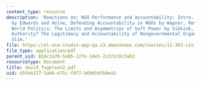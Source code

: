 ```yaml
---
content_type: resource
description: 'Reactions on: NGO Performance and Accountability: Intro. and Overview
  by Edwards and Hulne, Defending Accountability in NGOs by Wapner, Restructuring
  World Politics: The Limits and Asymmetries of Soft Power by Sikkink, and By What
  Authority? The Legitimacy and Accountability of Nongovernmental Organizations by
  Slim.'
file: https://ol-ocw-studio-app-qa.s3.amazonaws.com/courses/11-363-civil-society-and-the-environment-spring-2005/d5feb1575ab6e71cf8f7b69d5dfb0ea3_david_fogelson2.pdf
file_type: application/pdf
parent_uid: 824c2a70-5a05-227e-14e5-2c372c0c3ab3
resourcetype: Document
title: david_fogelson2.pdf
uid: d5feb157-5ab6-e71c-f8f7-b69d5dfb0ea3
---
```

